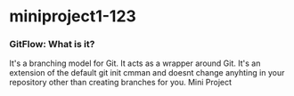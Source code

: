 
# miniproject1-123
### GitFlow: What is it?
It's a branching model for Git. It acts as a wrapper around Git. It's an extension of the default git init cmman and doesnt change anyhting in your repository other than creating branches for you.
Mini Project
